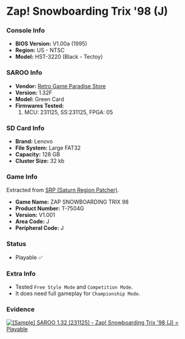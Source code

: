 # Zap! Snowboarding Trix '98 (J)

### Console Info

- <b>BIOS Version:</b> V1.00a (1995)
- <b>Region:</b> US - NTSC
- <b>Model:</b> HST-3220 (Black - Tectoy)

### SAROO Info

- <b>Vendor:</b> [Retro Game Paradise Store](https://s.click.aliexpress.com/e/_DlCqvfB)
- <b>Version:</b> 1.32F
- <b>Model:</b> Green Card
- <b>Firmwares Tested:</b>
  1. MCU: 231125, SS:231125, FPGA: 05

### SD Card Info

- <b>Brand:</b> Lenovo
- <b>File System:</b> Large FAT32
- <b>Capacity:</b> 128 GB
- <b>Cluster Size:</b> 32 kb

### Game Info

Extracted from [SRP (Saturn Region Patcher)](https://segaxtreme.net/resources/saturn-region-patcher.81/download).

- <b>Game Name:</b> ZAP SNOWBOARDING TRIX 98
- <b>Product Number:</b> T-7504G
- <b>Version:</b> V1.001
- <b>Area Code:</b> J
- <b>Peripheral Code:</b> J

### Status

- Playable :white_check_mark:

### Extra Info

- Tested `Free Style Mode` and `Competition Mode`.
- It does need full gameplay for `Championship Mode`.

### Evidence

[![[Sample] SAROO 1.32 (231125) - Zap! Snowboarding Trix '98 (J) = Playable](https://img.youtube.com/vi/fitCffS0kN4/0.jpg)](https://www.youtube.com/watch?v=fitCffS0kN4)
